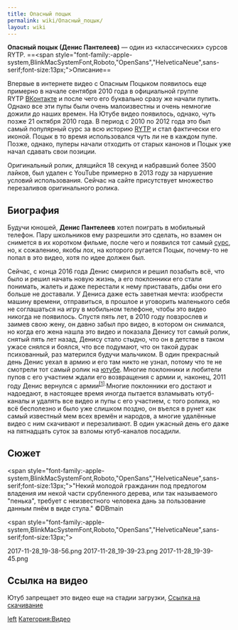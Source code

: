 ```yaml
---
title: Опасный поцык
permalink: wiki/Опасный_поцык/
layout: wiki
---
```


**Опасный поцык (Денис Пантелеев)** — один из «классических» сурсов
RYTP. ==\<span
style="font-family:-apple-system,BlinkMacSystemFont,Roboto,"OpenSans","HelveticaNeue",sans-serif;font-size:13px;"\>Описание</span>==

Впервые в интернете видео с Опасным Поцыком появилось еще примерно в
начале сентября 2010 года в официальной группе
RYTP [ВКонтакте](http://ru.youtubepoop.wikia.com/wiki/%D0%92%D0%9A%D0%BE%D0%BD%D1%82%D0%B0%D0%BA%D1%82%D0%B5) и
после чего его буквально сразу же начали пупить. Однако все эти пупы
были очень малоизвестны и очень немногие дожили до наших времен. На
Ютубе видео появилось, однако, чуть позже 21 октября 2010 года. В период
с 2010 по 2012 года это был самый популярный сурс за всю
историю [RYTP](http://ru.youtubepoop.wikia.com/wiki/RYTP) и стал
фактически его иконой. Поцык в то время использовался чуть ли не в
каждом пупе. Позже, однако, пуперы начали отходить от старых канонов и
Поцык уже начал сдавать свои позиции.

Оригинальный ролик, длящийся 18 секунд и набравший более 3500 лайков,
был удален с YouTube примерно в 2013 году за нарушение условий
использования. Сейчас на сайте присутствует множество перезаливов
оригинального ролика.

## Биография

Будучи юношей, **Денис Пантелеев** хотел поиграть в мобильный телефон.
Пару школьников ему разрешили это сделать, но взамен он снимется в их
коротком фильме, после чего и появился тот
самый [сурс](http://ru.youtubepoop.wikia.com/wiki/%D0%9E%D0%BF%D0%B0%D1%81%D0%BD%D1%8B%D0%B9_%D0%BF%D0%BE%D1%86%D1%8B%D0%BA_(%D1%81%D1%83%D1%80%D1%81)),
но, к сожалению, якобы лох, на которого ругается Поцык, почему-то не
попал в это видео, хотя по идее должен был.

Сейчас, с конца 2016 года Денис смирился и решил позабыть всё, что было
и решил начать новую жизнь, а его поклонники его стали понимать, жалеть
и даже перестали к нему приставать, дабы они его больше не доставали. У
Дениса даже есть заветная мечта: изобрести машину времени, отправиться,
в прошлое и уговорить маленького себя не соглашаться на игру в мобильном
телефоне, чтобы это видео никогда не появилось. Спустя пять лет, в 2010
году повзрослев и заимев свою жену, он давно забыл про видео, в котором
он снимался, но когда его жена нашла это видео и показала Денису тот
самый ролик, снятый пять лет назад, Денису стало стыдно, что он в
детстве в таком ужасе снялся и боялся, что все подумают, что он такой
дурак психованный, раз матерился будучи мальчиком. В один прекрасный
день Денис уехал в армию и его там никто не узнал, потому что те не
смотрели тот самый ролик
на [ютубе](http://ru.youtubepoop.wikia.com/wiki/YouTube). Многие
поклонники и любители пупов с его участием ждали его возвращения с армии
и, наконец, 2011 году Денис вернулся с
армии<sup>[\[1](http://ru.youtubepoop.wikia.com/wiki/%D0%9E%D0%BF%D0%B0%D1%81%D0%BD%D1%8B%D0%B9_%D0%BF%D0%BE%D1%86%D1%8B%D0%BA#cite_note-0)\].</sup>Многие
поклонники его достают и надоедают, в настоящее время иногда пытается
взламывать ютуб-каналы и удалять все видео и пупы с его участием, с того
ролика, но всё бесполезно и было уже слишком поздно, он въелся в рунет
как самый известный мем всех времён и народов, а многие удалённые видео
с ним скачивают и перезаливают. В один ужасный день его даже на
пятнадцать суток за взломы ютуб-каналов посадили.

## Сюжет

\<span
style="font-family:-apple-system,BlinkMacSystemFont,Roboto,"OpenSans","HelveticaNeue",sans-serif;font-size:13px;"\>"Некий
молодой гражданин под предлогом владения им некой части срубленного
дерева, или так называемого "пенька", требует с неизвестного человека
дань за пользование данным пнём в виде стула." ©DBmain

\<span
style="font-family:-apple-system,BlinkMacSystemFont,Roboto,"OpenSans","HelveticaNeue",sans-serif;font-size:13px;"\>

2017-11-28_19-38-56.png 2017-11-28_19-39-23.png 2017-11-28_19-39-45.png

</span>

## Ссылка на видео

Ютуб запрещает это видео еще на стадии загрузки, [Ссылка на
скачивание](https://yadi.sk/i/NjrYqMHw3Q8VFX)

[left](Файл:Блокировка_поцыка.jpg "wikilink")
[Категория:Видео](Категория:Видео "wikilink")
